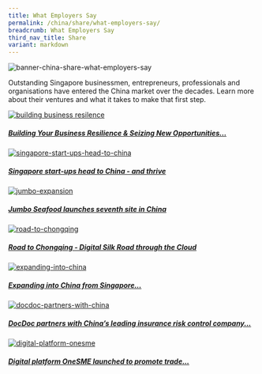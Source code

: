 ```yaml
---
title: What Employers Say
permalink: /china/share/what-employers-say/
breadcrumb: What Employers Say
third_nav_title: Share
variant: markdown
---
```

![banner-china-share-what-employers-say](\images\china-employers\What-employers-say-new.jpg)

Outstanding Singapore businessmen, entrepreneurs, professionals and organisations have entered the China market over the decades. Learn more about their ventures and what it takes to make that first step.

<div>
	<div class="row is-multiline">
		<div class="col is-half-tablet padding--bottom--lg">
			<a href="/china/share/what-employers-say/global-connect-sbf/" class="project-link">
				<img src="\images\china-employers\sbf.png" alt="building business resilence" class="project-image">
			<div class="project-card">
				<div class="project-title margin--bottom--xs">
					<h5><b>Building Your Business Resilience &amp; Seizing New Opportunities...</b></h5>
				</div>
			</div>
			</a>
		</div>
		<div class="col is-half-tablet padding--bottom--lg">
			<a href="/china/share/what-employers-say/singapore-start-ups-head-to-china/" class="project-link">
				<img src="\images\china-employers\singapore-start-ups-head-to-china.jpg" alt="singapore-start-ups-head-to-china" class="project-image">
			<div class="project-card">
				<div class="project-title margin--bottom--xs">
					<h5><b>Singapore start-ups head to China - and thrive</b></h5>
				</div>
			</div>
			</a>
		</div>
	</div>
</div>

<p></p><p>

</p><div>
	<div class="row is-multiline">
		<div class="col is-half-tablet padding--bottom--lg">
			<a href="/china/share/what-employers-say/jumbo-seafood-china-launch/" class="project-link">
				<img src="\images\china-employers\jumbo-expansion.jpg" alt="jumbo-expansion" class="project-image">
			<div class="project-card">
				<div class="project-title margin--bottom--xs">
					<h5><b>Jumbo Seafood launches seventh site in China</b></h5>
				</div>
			</div>
			</a>
		</div>
		<div class="col is-half-tablet padding--bottom--lg">
			<a href="/china/share/what-employers-say/road-to-chongqing/" class="project-link">
				<img src="\images\china-employers\road-to-chongqing.jpg" alt="road-to-chongqing" class="project-image">
			<div class="project-card">
				<div class="project-title margin--bottom--xs">
					<h5><b>Road to Chongqing - Digital Silk Road through the Cloud</b></h5>
				</div>
			</div>
			</a>
		</div>
	</div>
</div>

<p></p><p>

</p><div>
	<div class="row is-multiline">
		<div class="col is-half-tablet padding--bottom--lg">
			<a href="/china/share/what-employers-say/expanding-into-china/" class="project-link">
				<img src="\images\china-employers\expanding-into-china.jpg" alt="expanding-into-china" class="project-image">
			<div class="project-card">
				<div class="project-title margin--bottom--xs">
					<h5><b>Expanding into China from Singapore...</b></h5>
				</div>
			</div>
			</a>
		</div>
		<div class="col is-half-tablet padding--bottom--lg">
			<a href="/china/share/what-employers-say/docdoc-partners-with-china/" class="project-link">
				<img src="\images\china-employers\docdoc-partners-with-china.jpg" alt="docdoc-partners-with-china" class="project-image">
			<div class="project-card">
				<div class="project-title margin--bottom--xs">
					<h5><b>DocDoc partners with China’s leading insurance risk control company...</b></h5>
				</div>
			</div>
			</a>
		</div>
	</div>
</div>

<p></p><p>

</p><div>
	<div class="row is-multiline">
		<div class="col is-half-tablet padding--bottom--lg">
			<a href="/china/share/what-employers-say/digital-platform-onesme/" class="project-link">
				<img src="\images\china-employers\digital-platform-onesme.jpg" alt="digital-platform-onesme" class="project-image">
			<div class="project-card">
				<div class="project-title margin--bottom--xs">
					<h5><b>Digital platform OneSME launched to promote trade...</b></h5>
				</div>
			</div>
			</a>
		</div>
	</div>
</div>
